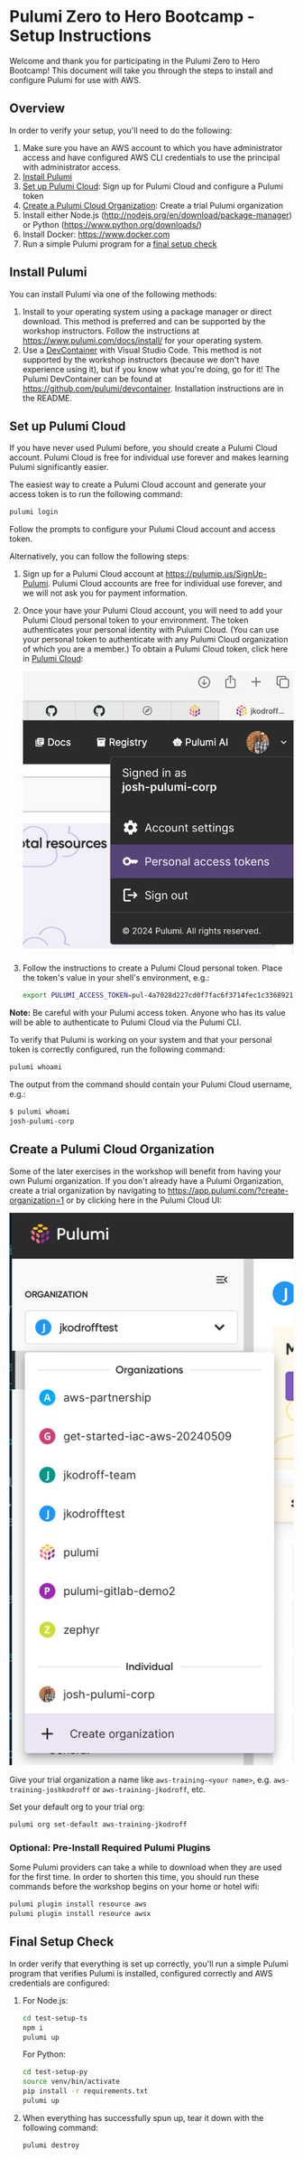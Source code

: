 # Pulumi Zero to Hero Bootcamp - Setup Instructions

Welcome and thank you for participating in the Pulumi Zero to Hero Bootcamp! This document will take you through the steps to install and configure Pulumi for use with AWS.

## Overview

In order to verify your setup, you'll need to do the following:

1. Make sure you have an AWS account to which you have administrator access and have configured AWS CLI credentials to use the principal with administrator access.
1. [Install Pulumi](#install-pulumi)
1. [Set up Pulumi Cloud](#set-up-pulumi-cloud): Sign up for Pulumi Cloud and configure a Pulumi token
1. [Create a Pulumi Cloud Organization](#create-a-pulumi-cloud-organization): Create a trial Pulumi organization
1. Install either Node.js (<http://nodejs.org/en/download/package-manager>) or Python (<https://www.python.org/downloads/>)
1. Install Docker: <https://www.docker.com>
1. Run a simple Pulumi program for a [final setup check](#final-setup-check)

## Install Pulumi

You can install Pulumi via one of the following methods:

1. Install to your operating system using a package manager or direct download. This method is preferred and can be supported by the workshop instructors. Follow the instructions at <https://www.pulumi.com/docs/install/> for your operating system.
1. Use a [DevContainer](https://code.visualstudio.com/docs/devcontainers/containers) with Visual Studio Code. This method is not supported by the workshop instructors (because we don't have experience using it), but if you know what you're doing, go for it! The Pulumi DevContainer can be found at <https://github.com/pulumi/devcontainer>. Installation instructions are in the README.

## Set up Pulumi Cloud

If you have never used Pulumi before, you should create a Pulumi Cloud account. Pulumi Cloud is free for individual use forever and makes learning Pulumi significantly easier.

The easiest way to create a Pulumi Cloud account and generate your access token is to run the following command:

```bash
pulumi login
```

Follow the prompts to configure your Pulumi Cloud account and access token.

Alternatively, you can follow the following steps:

1. Sign up for a Pulumi Cloud account at <https://pulumip.us/SignUp-Pulumi>. Pulumi Cloud accounts are free for individual use forever, and we will not ask you for payment information.
1. Once your have your Pulumi Cloud account, you will need to add your Pulumi Cloud personal token to your environment. The token authenticates your personal identity with Pulumi Cloud. (You can use your personal token to authenticate with any Pulumi Cloud organization of which you are a member.) To obtain a Pulumi Cloud token, click here in [Pulumi Cloud](https://app.pulumi.com/):

    ![Creating a personal access token](images/personal-access-token.png)

1. Follow the instructions to create a Pulumi Cloud personal token. Place the token's value in your shell's environment, e.g.:

    ```bash
    export PULUMI_ACCESS_TOKEN=pul-4a7028d227cd0f7fac6f3714fec1c3368921f25e
    ```

**Note:** Be careful with your Pulumi access token. Anyone who has its value will be able to authenticate to Pulumi Cloud via the Pulumi CLI.

To verify that Pulumi is working on your system and that your personal token is correctly configured, run the following command:

```bash
pulumi whoami
```

The output from the command should contain your Pulumi Cloud username, e.g.:

```bash
$ pulumi whoami
josh-pulumi-corp
```

## Create a Pulumi Cloud Organization

Some of the later exercises in the workshop will benefit from having your own Pulumi organization. If you don't already have a Pulumi Organization, create a trial organization by navigating to <https://app.pulumi.com/?create-organization=1> or by clicking here in the Pulumi Cloud UI:

![Creating a personal access token](images/create-org.png)

Give your trial organization a name like `aws-training-<your name>`, e.g. `aws-training-joshkodroff` or `aws-training-jkodroff`, etc.

Set your default org to your trial org:

```bash
pulumi org set-default aws-training-jkodroff
```

### Optional: Pre-Install Required Pulumi Plugins

Some Pulumi providers can take a while to download when they are used for the first time. In order to shorten this time, you should run these commands before the workshop begins on your home or hotel wifi:

```bash
pulumi plugin install resource aws
pulumi plugin install resource awsx
```

## Final Setup Check

In order verify that everything is set up correctly, you'll run a simple Pulumi program that verifies Pulumi is installed, configured correctly and AWS credentials are configured:

1. For Node.js:

    ```bash
    cd test-setup-ts
    npm i
    pulumi up
    ```

    For Python:

    ```bash
    cd test-setup-py
    source venv/bin/activate
    pip install -r requirements.txt
    pulumi up
    ```

1. When everything has successfully spun up, tear it down with the following command:

    ```bash
    pulumi destroy
    ```
